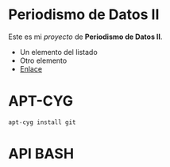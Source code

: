 # Periodismo de Datos II

Este es mi *proyecto* de **Periodismo de Datos II**.

* Un elemento del listado
* Otro elemento
* [Enlace](https://infotics.es)

# APT-CYG

`apt-cyg install git`

# API BASH

